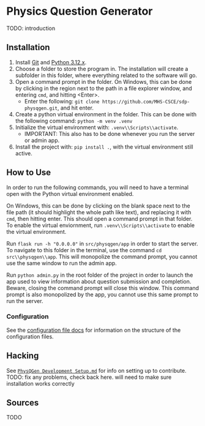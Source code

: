 # Physics Question Generator

TODO: introduction

## Installation

1. Install [Git]() and [Python 3.12.x]().
2. Choose a folder to store the program in. The installation will create a subfolder in this folder, where everything related to the software will go.
3. Open a command prompt in the folder. On Windows, this can be done by clicking in the region next to the path in a file explorer window, and entering `cmd`, and hitting \<Enter>.
    - Enter the following: `git clone https://github.com/MHS-CSCE/sdp-physqgen.git`, and hit enter.
4. Create a python virtual environment in the folder. This can be done with the following command: `python -m venv .venv`
5. Initialize the virtual environment with: `.venv\\Scripts\\activate`.
    - IMPORTANT: This also has to be done whenever you run the server or admin app.
6. Install the project with: `pip install .`, with the virtual environment still active.

## How to Use

In order to run the following commands, you will need to have a terminal open with the Python virtual environment enabled.

On Windows, this can be done by clicking on the blank space next to the file path (it should highlight the whole path like text), and replacing it with `cmd`, then hitting enter. This should open a command prompt in that folder. To enable the virtual enviornment, run `.venv\\Scripts\\activate` to enable the virtual environment.

Run `flask run -h "0.0.0.0"` in `src/physqgen/app` in order to start the server. To navigate to this folder in the terminal, use the command `cd src\\physqgen\\app`. This will monopolize the command prompt, you cannot use the same window to run the admin app.

Run `python admin.py` in the root folder of the project in order to launch the app used to view information about question submission and completion. Beware, closing the command prompt will close this window. This command prompt is also monopolized by the app, you cannot use this same prompt to run the server.

### Configuration

See the [configuration file docs](https://github.com/MHS-CSCE/sdp-physqgen/blob/main/docs/Configuration%20Files.md) for information on the structure of the configuration files.

## Hacking

See [`PhysQGen Development Setup.md`](https://github.com/MHS-CSCE/sdp-physqgen/blob/main/docs/PhysQGen%20Development%20Setup.md) for info on setting up to contribute. TODO: fix any problems, check back here. will need to make sure installation works correctly

## Sources

TODO
